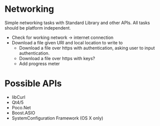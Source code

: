 Networking
==========

Simple networking tasks with Standard Library and other APIs. All tasks
should be platform independent.

- Check for working network -> internet connection
- Download a file given URI and local location to write to
  - Download a file over https with authentication, asking user to input
    authentication.
  - Download a file over https with keys?
  - Add progress meter

Possible APIs
=============
- libCurl
- Qt4/5
- Poco.Net
- Boost.ASIO
- SystemConfiguration Framework (OS X only)

